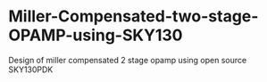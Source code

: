 # Miller-Compensated-two-stage-OPAMP-using-SKY130
Design of miller compensated 2 stage opamp using open source SKY130PDK
